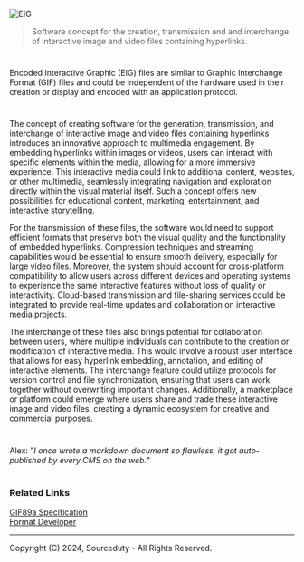 ![EIG](https://github.com/sourceduty/Encoded_Interactive_Graphic_Format/assets/123030236/e05a9dec-3a9e-46db-9888-cc7069347725)

> Software concept for the creation, transmission and and interchange of interactive image and video files containing hyperlinks.

#

Encoded Interactive Graphic (EIG) files are similar to Graphic Interchange Format (GIF) files and could be independent of the hardware used in their creation or display and encoded with an application protocol.

#

The concept of creating software for the generation, transmission, and interchange of interactive image and video files containing hyperlinks introduces an innovative approach to multimedia engagement. By embedding hyperlinks within images or videos, users can interact with specific elements within the media, allowing for a more immersive experience. This interactive media could link to additional content, websites, or other multimedia, seamlessly integrating navigation and exploration directly within the visual material itself. Such a concept offers new possibilities for educational content, marketing, entertainment, and interactive storytelling.

For the transmission of these files, the software would need to support efficient formats that preserve both the visual quality and the functionality of embedded hyperlinks. Compression techniques and streaming capabilities would be essential to ensure smooth delivery, especially for large video files. Moreover, the system should account for cross-platform compatibility to allow users across different devices and operating systems to experience the same interactive features without loss of quality or interactivity. Cloud-based transmission and file-sharing services could be integrated to provide real-time updates and collaboration on interactive media projects.

The interchange of these files also brings potential for collaboration between users, where multiple individuals can contribute to the creation or modification of interactive media. This would involve a robust user interface that allows for easy hyperlink embedding, annotation, and editing of interactive elements. The interchange feature could utilize protocols for version control and file synchronization, ensuring that users can work together without overwriting important changes. Additionally, a marketplace or platform could emerge where users share and trade these interactive image and video files, creating a dynamic ecosystem for creative and commercial purposes.

#

Alex: "*I once wrote a markdown document so flawless, it got auto-published by every CMS on the web.*"

#
### Related Links

[GIF89a Specification](https://www.w3.org/Graphics/GIF/spec-gif89a.txt)
<br>
[Format Developer](https://github.com/sourceduty/Format_Developer)

***
Copyright (C) 2024, Sourceduty - All Rights Reserved.
